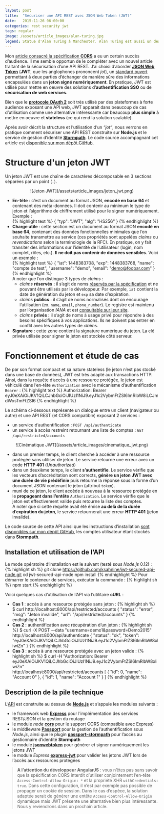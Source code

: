 ```yaml
---
layout: post
title:  "Sécuriser une API REST avec JSON Web Token (JWT)"
date:   2015-11-26 06:00:00
categories: rest security jwt
tags: regular
image: /assets/article_images/alan-turing.jpg
legend: Statue d'Alan Turing à Manchester. Alan Turing est aussi un des pères de la cryptographie moderne.
---
```


Mon [article consacré la spécification **CORS**](http://blog.inovia-conseil.fr/?p=202) a eu un certain succès d’audience. Il me semble opportun de le compléter avec un nouvel article traitant de la sécurisation d’une API REST.
J’ai choisi d’aborder [**JSON Web Token**](http://jwt.io/) (**JWT**, que les anglophones prononcent *jot*), un [standard ouvert](https://tools.ietf.org/html/rfc7519) permettant à deux parties d’échanger de manière sûre des informations encapsulées dans un **jeton signé numériquement**.
En pratique, JWT est utilisé pour mettre en oeuvre des solutions d’**authentification SSO** ou de **sécurisation de web services**.

Bien que le [**protocole OAuth 2**](http://oauth.net/2/) soit très utilisé par des plateformes à forte audience exposant une API web, JWT apparait dans beaucoup de cas d’utilisation comme une alternative intéressante car beaucoup **plus simple** à mettre en oeuvre et **stateless** (ce qui rend la solution scalable).

Après avoir décrit la structure et l’utilisation d’un *“jot“*, nous verrons en pratique comment sécuriser une API REST construite sur **Node.js** et le service de gestion d’identité [**Stormpath**](https://stormpath.com/). Le code source accompagnant cet article est [disponible sur mon dépôt GitHub](https://github.com/ksahnine/jwt-secured-api-node).

# Structure d'un jeton JWT
Un jeton JWT est une chaîne de caractères décomposable en 3 sections séparées par un point (`.`).
<center>![Jeton JWT](/assets/article_images/jeton_jwt.png)</center>

- **En-tête** : c’est un document au format JSON, **encodé en base 64** et contenant des méta-données. Il doit contenir au minimum le type de jeton et l’algorithme de chiffrement utilisé pour le signer numériquement. <br/>Exemple :<br />
{% highlight text %}
{
  "typ": "JWT",
  "alg": "HS256"
}
{% endhighlight %}
- **Charge utile** : cette section est un document au format JSON **encodé en base 64**, contenant des données fonctionnelles minimales que l’on souhaite transmettre au service (ces propriétés sont appelées *claims* ou *revendications* selon la terminologie de la RFC). En pratique, on y fait transiter des informations sur l’identité de l’utilisateur (login, nom complet, rôles, etc.). **Il ne doit pas contenir de données sensibles**. Voici un exemple :<br/>
{% highlight text %}
{
  "iat": 1448383708,
  "exp": 1448383768,
  "name": "compte de test",
  "username": "demo",
  "email": "demo@foobar.com"
}
{% endhighlight %}<br /> A noter que l’on distingue 3 types de *claims* :
  - *claims* **réservés** : il s’agit de noms [réservés par la spécification](http://self-issued.info/docs/draft-ietf-oauth-json-web-token.html#RegisteredClaimName) et ne pouvant être utilisés par le développeur. Par exemple, `iat` contient la date de génération du jeton et `exp` sa date d’expiration.
  - *claims* **publics** : il s’agit de noms normalisés dont on encourage l’utilisation (ex. `name`, `email`, `phone_number`). Le registre est maintenu par l’organisation *IANA* et est [consultable sur leur site](http://www.iana.org/assignments/jwt/jwt.xhtml).
  - *claims* **privés** : il s’agit de noms à usage privé pour répondre à des besoins spécifiques à vos applications. Ils ne doivent pas entrer en conflit avec les autres types de *claims*.
- **Signature** : cette zone contient la signature numérique du jeton. La clé privée utilisée pour signer le jeton est stockée côté serveur.

# Fonctionnement et étude de cas
De par son format compact et sa nature stateless (le jeton n’est pas stocké dans une base de données), JWT est très adapté aux transactions HTTP.<br/>
Ainsi, dans la requête d’accès à une ressource protégée, le jeton est véhiculé dans l’en-tête `Authorization` avec le mécanisme d’authentification `Bearer` :
{% highlight text %}
Authorization: Bearer eyJ0eXAiOiJKV1QiLCJhbGciOiJIUzI1NiJ9.eyJ1c2VybmFtZSI6ImRlbW8iLCJmdWxsTmFtZSI6
{% endhighlight %}

Le schéma ci-dessous représente un dialogue entre un client (navigateur ou autre) et une API REST (et CORS compatible) exposant 2 services :
- un service d’authentification : `POST /api/authenticate`
- un service à accès restreint retournant une liste de comptes : `GET /api/restricted/accounts`

<center>![Cinématique JWT](/assets/article_images/cinematique_jwt.png)</center>

- dans un premier temps, le client cherche à accéder à une ressource protégée sans utiliser de jeton. Le service retourne une erreur avec un code **HTTP 401** (*Unauthorized*)
- dans un deuxième temps, le client **s’authentifie**. Le service vérifie que les vecteurs d’accréditation sont corrects, **génère un jeton JWT avec une durée de vie prédéfinie** puis retourne la réponse sous la forme d’un document JSON contenant le jeton (attribut `token`).
- muni de ce jeton, le client accède à nouveau à la ressource protégée en le **propageant dans l’entête** `Authorization`. Le service vérifie que le jeton est effectivement valide puis retourne la liste des comptes.<br/>A noter que si cette requête avait été émise **au delà de la durée d’expiration du jeton**, le service retournerait une erreur **HTTP 401** (jeton invalide).

Le code source de cette API ainsi que les instructions d’installation [sont disponibles sur mon dépôt GitHub](https://github.com/ksahnine/jwt-secured-api-node), les comptes utilisateur étant stockés dans [**Stormpath**](https://stormpath.com/).

## Installation et utilisation de l’API
Le mode opératoire d’installation est le suivant (testé sous *Node.js* 0.12) :
{% highlight sh %}
git clone https://github.com/ksahnine/jwt-secured-api-node.git
cd jwt-secured-api-node
npm install
{% endhighlight %}
Pour démarrer le conteneur de services, exécuter la commande :
{% highlight sh %}
npm start
{% endhighlight %}

Voici quelques cas d’utilisation de l’API via l’utilitaire **cURL** :

- **Cas 1** : accès à une ressource protégée sans jeton :
{% highlight sh %}
$ curl http://localhost:8000/api/restricted/accounts
{
  "status": "error",
  "msg": "Jeton invalide",
  "url": "/api/restricted/accounts"
}
{% endhighlight %}
- **Cas 2** : authentification avec récupération d’un jeton :
{% highlight sh %}
$ curl -X POST --data "username=demo1&password=Demo2015" http://localhost:8000/api/authenticate
{
  "status": "ok",
  "token": "eyJ0eXAiOiJKV1QiLCJhbGciOiJIUzI1NiJ9.eyJ1c2VybmFtZSI6ImRlbW8xIiwiZn"
}
{% endhighlight %}
- **Cas 3** : accès à une ressource protégée avec un jeton valide :
{% highlight sh %}
$ curl -H "Authorization: Bearer eyJ0eXAiOiJKV1QiLCJhbGciOiJIUzI1NiJ9.eyJ1c2VybmFtZSI6ImRlbW8xIiwiZn" \
        http://localhost:8000/api/restricted/accounts
[
  {
    "id": 0,
    "name": "Account 0"
  },
  {
    "id": 1,
    "name": "Account 1"
  }
]
{% endhighlight %}

## Description de la pile technique
L’[API](https://github.com/ksahnine/jwt-secured-api-node) est construite au dessus de [**Node.js**](https://nodejs.org/) et s’appuie les modules suivants :
- le framework web [**Express**](https://github.com/strongloop/express) pour l’implémentation des services REST/JSON et la gestion du routage
- le module *node* [**cors**](https://github.com/expressjs/cors) pour le support CORS (compatible avec Express)
- le middleware [**Passport**](http://passportjs.org/) pour la gestion de l’authentification sous *Node.js*, ainsi que le plugin [**passport-stormpath**](https://github.com/stormpath/passport-stormpath) pour l’accès au gestionnaire d’identité **Stormpath**
- le module [**jsonwebtoken**](https://github.com/auth0/node-jsonwebtoken) pour générer et signer numériquement les jetons JWT
- le module *Express* [**express-jwt**](https://github.com/auth0/express-jwt) pour valider les jetons JWT lors de l’accès aux ressources protégées

> **A l’attention du développeur AngularJS** : vous n’êtes pas sans savoir que la spécification CORS interdit d’utiliser conjointement l’en-tête `Access-Control-Allow-Origin: *` et la propriété XHR `withCredentials: true`. Dans cette configuration, il n’est par exemple pas possible de propager un cookie de session. Dans le cas d’espèce, la solution adaptée serait de générer une entête `Access-Control-Allow-Origin` dynamique mais JWT présente une alternative bien plus intéressante. Nous y reviendrons dans un prochain article.

[jekyll]:      http://jekyllrb.com
[jekyll-gh]:   https://github.com/jekyll/jekyll
[jekyll-help]: https://github.com/jekyll/jekyll-help
